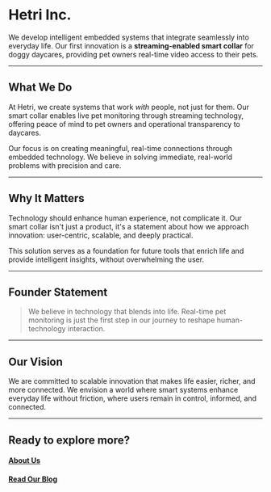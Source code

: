 # Hetri Inc.

We develop intelligent embedded systems that integrate seamlessly into everyday life. Our first innovation is a **streaming-enabled smart collar** for doggy daycares, providing pet owners real-time video access to their pets.

---

## What We Do

At Hetri, we create systems that work *with* people, not just for them. Our smart collar enables live pet monitoring through streaming technology, offering peace of mind to pet owners and operational transparency to daycares.

Our focus is on creating meaningful, real-time connections through embedded technology. We believe in solving immediate, real-world problems with precision and care.

---

## Why It Matters

Technology should enhance human experience, not complicate it. Our smart collar isn't just a product, it's a statement about how we approach innovation: user-centric, scalable, and deeply practical.

This solution serves as a foundation for future tools that enrich life and provide intelligent insights, without overwhelming the user.

---

## Founder Statement

> We believe in technology that blends into life. Real-time pet monitoring is just the first step in our journey to reshape human-technology interaction.

---

## Our Vision

We are committed to scalable innovation that makes life easier, richer, and more connected. We envision a world where smart systems enhance everyday life without friction, where users remain in control, informed, and connected.

---

## Ready to explore more?
#### [About Us](about.md)
#### [Read Our Blog](blog.md)
